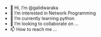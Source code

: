 - 👋 Hi, I’m @galidwaraka
- 👀 I’m interested in Network Programming
- 🌱 I’m currently learning python
- 💞️ I’m looking to collaborate on ...
- 📫 How to reach me ...

<!---
galidwaraka/galidwaraka is a ✨ special ✨ repository because its `README.md` (this file) appears on your GitHub profile.
You can click the Preview link to take a look at your changes.
--->
